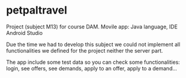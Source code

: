 # petpaltravel
Project (subject M13) for course DAM. Movile app: Java language, IDE Android Studio

Due the time we had to develop this subject we could not implement all functionalities 
we defined for the project neither the server part.

The app include some test data so you can check some functionalities: 
login, see offers, see demands, apply to an offer, apply to a demand...
